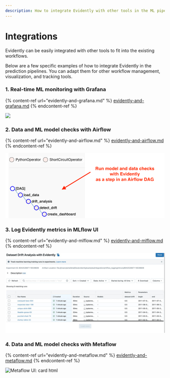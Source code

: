 ```yaml
---
description: How to integrate Evidently with other tools in the ML pipeline.
---
```


# Integrations

Evidently can be easily integrated with other tools to fit into the existing workflows.

Below are a few specific examples of how to integrate Evidently in the prediction pipelines. You can adapt them for other workflow management, visualization, and tracking tools.

### 1. Real-time ML monitoring with Grafana

{% content-ref url="evidently-and-grafana.md" %}
[evidently-and-grafana.md](evidently-and-grafana.md)
{% endcontent-ref %}

![](<../.gitbook/assets/photo\_2021-10-20\_14-38-53 (1).png>)

### 2. Data and ML model checks with Airflow

{% content-ref url="evidently-and-airflow.md" %}
[evidently-and-airflow.md](evidently-and-airflow.md)
{% endcontent-ref %}

![](<../.gitbook/assets/image (12) (1).png>)

### 3. Log Evidently metrics in MLflow UI

{% content-ref url="evidently-and-mlflow.md" %}
[evidently-and-mlflow.md](evidently-and-mlflow.md)
{% endcontent-ref %}

![](<../.gitbook/assets/integrations/mlflow_dataset_drift-min.png>)

### 4. Data and ML model checks with Metaflow

{% content-ref url="evidently-and-metaflow.md" %}
[evidently-and-metaflow.md](evidently-and-metaflow.md)
{% endcontent-ref %}

![Metaflow UI: card html](<../.gitbook/assets/integrations/metaflow_card_html.png>)
